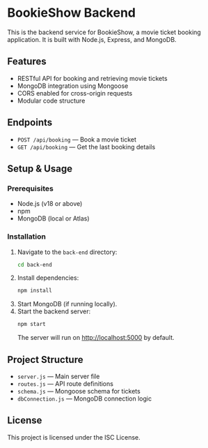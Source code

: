 # BookieShow Backend

This is the backend service for BookieShow, a movie ticket booking application. It is built with Node.js, Express, and MongoDB.

## Features
- RESTful API for booking and retrieving movie tickets
- MongoDB integration using Mongoose
- CORS enabled for cross-origin requests
- Modular code structure

## Endpoints

- `POST /api/booking` — Book a movie ticket
- `GET /api/booking` — Get the last booking details

## Setup & Usage

### Prerequisites
- Node.js (v18 or above)
- npm
- MongoDB (local or Atlas)

### Installation
1. Navigate to the `back-end` directory:
	```sh
	cd back-end
	```
2. Install dependencies:
	```sh
	npm install
	```
3. Start MongoDB (if running locally).
4. Start the backend server:
	```sh
	npm start
	```
	The server will run on [http://localhost:5000](http://localhost:5000) by default.

## Project Structure
- `server.js` — Main server file
- `routes.js` — API route definitions
- `schema.js` — Mongoose schema for tickets
- `dbConnection.js` — MongoDB connection logic

## License

This project is licensed under the ISC License.
